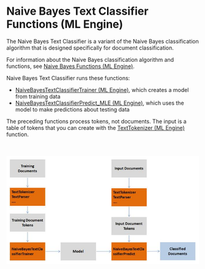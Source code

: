 <html><head></head><body id="hgc1507916729258"><h1 class="title topictitle1" id="ariaid-title1">Naive Bayes Text Classifier Functions (ML Engine)</h1><div class="body conbody"><div class="section" id="hgc1507916729258__section_N1000E_N1000C_N10001">
<p class="p">The Naive Bayes Text Classifier is a variant of the Naive Bayes classification algorithm that is designed specifically for document classification.</p>
<p class="p">For information about the Naive Bayes classification algorithm and functions, see <a href="xhl1570134681012.md">Naive Bayes Functions (ML Engine)</a>.</p>
<p class="p">Naive Bayes Text Classifier runs these functions:</p>
<ul class="ul" id="hgc1507916729258__ul_sgl_vy2_n1b">
<li class="li"><a href="rqb1558538329353.md#umc1507760750165">NaiveBayesTextClassifierTrainer (ML Engine)</a>, which creates a model from training data</li>
<li class="li"><a href="guv1541533763626.md#erm1507322198819">NaiveBayesTextClassifierPredict_MLE (ML Engine)</a>, which uses the model to make predictions about testing data</li></ul>
<p class="p">The preceding functions process tokens, not documents. The input is a table of tokens that you can create with the <a href="vxn1558537001391.md#cqz1507574499386">TextTokenizer (ML Engine)</a> function.</p><div class="fig fignone" id="hgc1507916729258__fig_a2t_fyt_nw"><div class="caption"></div><br clear="none"></br><img class="image" id="hgc1507916729258__image_rv1_gyt_nw" src="urw1466004993516.png" alt="How Machine Learning Engine functions TextTokenizer, TextParse, NaiveBayesTextClassifierTrainer, and NaiveBayesTextClassifierPredict work together"></img><br clear="none"></br></div></div></div></body></html>
